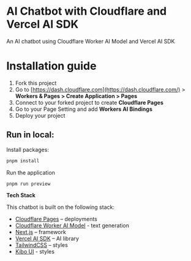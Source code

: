 # AI Chatbot with Cloudflare and Vercel AI SDK

An AI chatbot using Cloudflare Worker AI Model and Vercel AI SDK

# Installation guide

1. Fork this project
2. Go to [https://dash.cloudflare.com](https://dash.cloudflare.com/) > **Workers & Pages > Create Application > Pages**
3. Connect to your forked project to create **Cloudflare Pages**
4. Go to your Page Setting and add **Workers AI Bindings** 
5. Deploy your project

## Run in local:

Install packages:

```bash
pnpm install
```

Run the application

```bash
pnpm run preview
```

**Tech Stack**

This chatbot is built on the following stack:

- [Cloudflare Pages](https://pages.cloudflare.com) – deployments
- [Cloudflare Worker AI Model](https://developers.cloudflare.com/workers-ai/models/) - text generation
- [Next.js](https://nextjs.org/) – framework
- [Vercel AI SDK](https://sdk.vercel.ai/docs) – AI library
- [TailwindCSS](https://tailwindcss.com/) – styles
- [Kibo UI](http://www.kibo-ui.com) - styles
